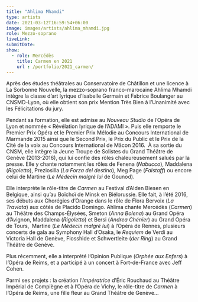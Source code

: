 ```yaml
---
title: "Ahlima Mhamdi"
type: artists
date: 2021-03-12T16:59:54+06:00
image: images/artists/ahlima_mhamdi.jpg
role: Mezzo-soprano
liveLink: 
submitDate: 
show:
  - role: Mercédès
    title: Carmen en 2021
    url : /portfolio/2021_carmen/
---
```



Après des études théâtrales au Conservatoire de Châtillon et une licence à La Sorbonne Nouvelle, 
la mezzo-soprano franco-marocaine Ahlima Mhamdi intègre la classe d’art lyrique d’Isabelle Germain 
et Fabrice Boulanger au CNSMD-Lyon, où elle obtient son prix Mention Très Bien à l’Unanimité avec les Félicitations du jury.

Pendant sa formation, elle est admise au *Nouveau Studio* de l’Opéra de Lyon et nommée « Révélation lyrique de l’ADAMI ». 
Puis elle remporte le Premier Prix Opéra et le Premier Prix Mélodie au Concours International de Marmande 2015 
ainsi que le Second Prix, le Prix du Public et le Prix de la Cité de la voix au Concours International de Mâcon 2016. 
À sa sortie du CNSM, elle intègre la Jeune Troupe de Solistes du Grand Théâtre de Genève (2013-2016), 
qui lui confie des rôles chaleureusement salués par la presse. Elle y chante notamment les rôles de Fenena (*Nabucco*), 
Maddalena (*Rigoletto*), Preziosilla (*La Forza del destino*), Meg Page (*Falstaff*) ou encore celui de Martine 
(*Le Médecin malgré lui* de Gounod).

Elle interprète le rôle-titre de *Carmen* au Festival d’Alden Biesen en Belgique, ainsi qu’au Boïchoï de Minsk en Biélorussie. 
Elle fait, à l’été 2016, ses débuts aux Chorégies d’Orange dans le rôle de Flora Bervoix (*La Traviata*) 
aux côtés de Placido Domingo. Ahlima chante Mercédès (*Carmen*) au Théâtre des Champs-Élysées, Smeton (*Anna Bolena*) 
au Grand Opéra d’Avignon, Maddalena (*Rigoletto*) et Bersi (*Andrea Chénier*) au Grand Opéra de Tours, 
Martine (*Le Médecin malgré lui*) à l’Opéra de Rennes, plusieurs concerts de gala au Symphony Hall d’Osaka, 
le *Requiem* de Verdi au Victoria Hall de Genève, Flosshide et Schwertleite (*der Ring*) au Grand Théâtre de Genève.

Plus récemment, elle a interprété l’Opinion Publique (*Orphée aux Enfers*) à l’Opéra de Reims, 
et a participé à un concert à Fort-de-France avec Jeff Cohen.

Parmi ses projets : la création l’*Impératrice* d’Éric Rouchaud au Théâtre Impérial de Compiègne et 
à l’Opéra de Vichy, le rôle-titre de *Carmen* à l’Opéra de Reims, une fille fleur au Grand Théâtre de Genève...

